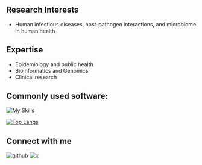 ## Research Interests

- Human infectious diseases, host-pathogen interactions, and microbiome in human health

## Expertise

- Epidemiology and public health
- Bioinformatics and Genomics
- Clinical research

## Commonly used software:
[![My Skills](https://skillicons.dev/icons?i=r,python,vscode,linux,git,anaconda&perline=3)](https://skillicons.dev)


[![Top Langs](https://github-readme-stats.vercel.app/api/top-langs/?username=azmigueldario&size_weight=0.5&count_weight=0.5&hide=html&layout=compact&langs_count=8)](https://github.com/azmigueldario/github-readme-stats)


## Connect with me 

[![github](https://skillicons.dev/icons?i=github)](https://github.com/azmigueldario)
[![x](https://skillicons.dev/icons?i=linkedin)](https://www.linkedin.com/in/miguel-prieto-1b851416a/)

